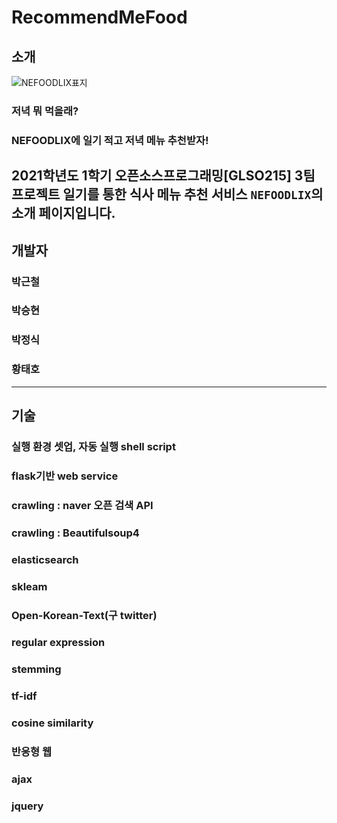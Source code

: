 # RecommendMeFood

## 소개
![NEFOODLIX표지](https://user-images.githubusercontent.com/69391959/122765639-abfbaa80-d2db-11eb-95b7-434010c0ff51.png)
### 저녁 뭐 먹을래?
### NEFOODLIX에 일기 적고 저녁 메뉴 추천받자!

2021학년도 1학기 오픈소스프로그래밍[GLSO215] 3팀 프로젝트 **일기를 통한 식사 메뉴 추천 서비스** `NEFOODLIX`의 소개 페이지입니다.
------------
## 개발자
### 박근철
### 박승현
### 박정식
### 황태호
------------
## 기술
### 실행 환경 셋업, 자동 실행 shell script
### flask기반 web service
### crawling : naver 오픈 검색 API
### crawling : Beautifulsoup4
### elasticsearch
### skleam
### Open-Korean-Text(구 twitter)
### regular expression
### stemming
### tf-idf
### cosine similarity
### 반응형 웹
### ajax
### jquery
